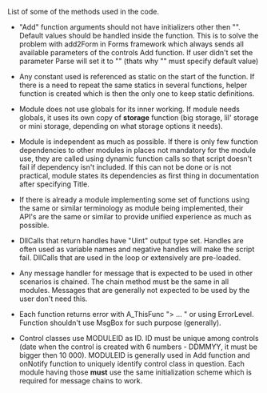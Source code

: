 List of some of the methods used in the code.

  * "Add" function arguments should not have initializers other then "". Default values should be handled inside the function. This is to solve the problem with add2Form in Forms framework which always sends all available parameters of the controls Add function. If user didn't set the parameter Parse will set it to "" (thats why "" must specify default value)

  * Any constant used is referenced as static on the start of the function. If there is a need to repeat the same statics in several functions, helper function is created which is then the only one to keep static definitions.

  * Module does not use globals for its inner working. If module needs globals, it uses its own copy of **storage** function (big storage, lil' storage or mini storage, depending on what storage options it needs).

  * Module is independent as much as possible. If there is only few function dependencies to other modules in places not mandatory for the module use, they are called using dynamic function calls so that script doesn't fail if dependency isn't included. If this can not be done or is not practical, module states its dependencies as first thing in documentation after specifying Title.

  * If there is already a module implementing some set of functions using the same or similar terminology as module being implemented, their API's are the same or similar to provide unified experience as much as possible.

  * DllCalls that return handles have "Uint" output type set. Handles are often used as variable names and negative handles will make the script fail. DllCalls that are used in the loop or extensively are pre-loaded.

  * Any message handler for message that is expected to be used in other scenarios is chained. The chain method must be the same in all modules. Messages that are generally not expected to be used by the user don't need this.

  * Each function returns error with A\_ThisFunc "> ... " or using ErrorLevel. Function shouldn't use MsgBox for such purpose (generally).

  * Control classes use MODULEID as ID. ID must be unique among controls (date when the control is created with 6 numbers - DDMMYY, it must be bigger then 10 000). MODULEID is generally used in Add function and onNotify function to uniquely identify control class in question. Each module having those **must** use the same initialization scheme which is required for message chains to work.